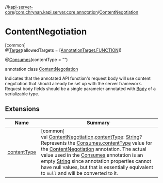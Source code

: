 //[kapi-server-core](../../../index.md)/[com.chrynan.kapi.server.core.annotation](../index.md)/[ContentNegotiation](index.md)

# ContentNegotiation

[common]\
@[Target](https://kotlinlang.org/api/latest/jvm/stdlib/kotlin.annotation/-target/index.html)(allowedTargets = [[AnnotationTarget.FUNCTION](https://kotlinlang.org/api/latest/jvm/stdlib/kotlin.annotation/-annotation-target/-f-u-n-c-t-i-o-n/index.html)])

@[Consumes](../-consumes/index.md)(contentType = &quot;&quot;)

annotation class [ContentNegotiation](index.md)

Indicates that the annotated API function's request body will use content negotiation that should already be set up with the server framework. Request body fields should be a single parameter annotated with [Body](../-body/index.md)  of a serializable type.

## Extensions

| Name | Summary |
|---|---|
| [contentType](../content-type.md) | [common]<br>val [ContentNegotiation](index.md).[contentType](../content-type.md): [String](https://kotlinlang.org/api/latest/jvm/stdlib/kotlin/-string/index.html)?<br>Represents the [Consumes.contentType](../-consumes/content-type.md) value for the [ContentNegotiation](index.md) annotation. The actual value used in the [Consumes](../-consumes/index.md) annotation is an empty [String](https://kotlinlang.org/api/latest/jvm/stdlib/kotlin/-string/index.html) since annotation properties cannot have null values, but that is essentially equivalent to `null` and will be converted to it. |
